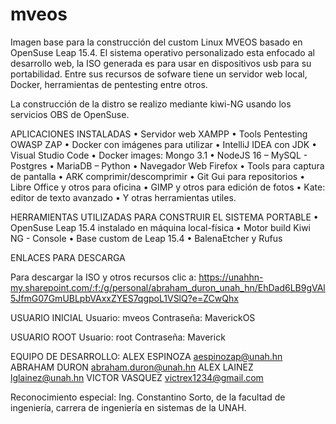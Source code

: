 # mveos
Imagen base para la construcción del custom Linux MVEOS basado en OpenSuse Leap 15.4.  El sistema operativo personalizado esta enfocado al desarrollo web, la ISO generada es para usar en dispositivos usb para su portabilidad. Entre sus recursos de sofware tiene un servidor web local, Docker, herramientas de pentesting entre otros.  

La construcción de la distro se realizo mediante kiwi-NG usando los servicios OBS de OpenSuse. 

APLICACIONES INSTALADAS 
• Servidor web XAMPP
• Tools Pentesting OWASP ZAP
• Docker con imágenes para utilizar
• IntelliJ IDEA con JDK
• Visual Studio Code
• Docker images: Mongo 3.1
• NodeJS 16 – MySQL - Postgres
• MariaDB – Python
• Navegador Web Firefox
• Tools para captura de pantalla
• ARK comprimir/descomprimir
• Git Gui para repositorios
• Libre Office y otros para oficina
• GIMP y otros para edición de fotos 
• Kate: editor de texto avanzado
• Y otras herramientas utiles. 

HERRAMIENTAS UTILIZADAS PARA CONSTRUIR EL SISTEMA PORTABLE
•	OpenSuse Leap 15.4 instalado en máquina local-física
•	Motor build Kiwi NG - Console
•	Base custom de Leap 15.4
•	BalenaEtcher y Rufus

ENLACES PARA DESCARGA

Para descargar la ISO y otros recursos clic a: 
https://unahhn-my.sharepoint.com/:f:/g/personal/abraham_duron_unah_hn/EhDad6LB9gVAl5JfmG07GmUBLpbVAxxZYES7qgpoL1VSlQ?e=ZCwQhx

USUARIO INICIAL
Usuario: mveos
Contraseña: MaverickOS

USUARIO ROOT
Usuario: root
Contraseña: Maverick

EQUIPO DE DESARROLLO:
ALEX ESPINOZA aespinozap@unah.hn
ABRAHAM DURON
abraham.duron@unah.hn
ALEX LAINEZ lglainez@unah.hn
VICTOR VASQUEZ victrex1234@gmail.com 

Reconocimiento especial: Ing. Constantino Sorto, de la facultad de ingeniería, carrera de ingeniería en sistemas de la UNAH.



